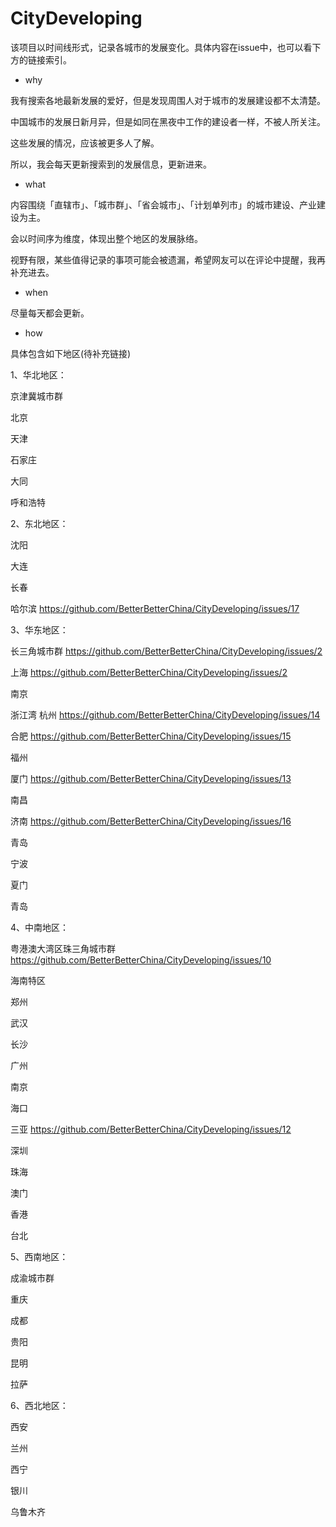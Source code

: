 # CityDeveloping
该项目以时间线形式，记录各城市的发展变化。具体内容在issue中，也可以看下方的链接索引。


- why

我有搜索各地最新发展的爱好，但是发现周围人对于城市的发展建设都不太清楚。

中国城市的发展日新月异，但是如同在黑夜中工作的建设者一样，不被人所关注。

这些发展的情况，应该被更多人了解。

所以，我会每天更新搜索到的发展信息，更新进来。

- what

内容围绕「直辖市」、「城市群」、「省会城市」、「计划单列市」的城市建设、产业建设为主。

会以时间序为维度，体现出整个地区的发展脉络。

视野有限，某些值得记录的事项可能会被遗漏，希望网友可以在评论中提醒，我再补充进去。


- when

尽量每天都会更新。

- how

具体包含如下地区(待补充链接)


1、华北地区：

京津冀城市群

北京

天津

石家庄

大同

呼和浩特


2、东北地区：

沈阳

大连

长春

哈尔滨 https://github.com/BetterBetterChina/CityDeveloping/issues/17


3、华东地区：

长三角城市群 https://github.com/BetterBetterChina/CityDeveloping/issues/2

上海 https://github.com/BetterBetterChina/CityDeveloping/issues/2

南京

浙江湾 杭州 https://github.com/BetterBetterChina/CityDeveloping/issues/14

合肥 https://github.com/BetterBetterChina/CityDeveloping/issues/15

福州

厦门 https://github.com/BetterBetterChina/CityDeveloping/issues/13

南昌

济南 https://github.com/BetterBetterChina/CityDeveloping/issues/16

青岛

宁波

夏门

青岛


4、中南地区：

粤港澳大湾区珠三角城市群 https://github.com/BetterBetterChina/CityDeveloping/issues/10

海南特区


郑州

武汉

长沙

广州

南京

海口

三亚  https://github.com/BetterBetterChina/CityDeveloping/issues/12 

深圳

珠海

澳门

香港

台北

5、西南地区：

成渝城市群

重庆

成都

贵阳

昆明

拉萨

6、西北地区：

西安

兰州

西宁

银川

乌鲁木齐

